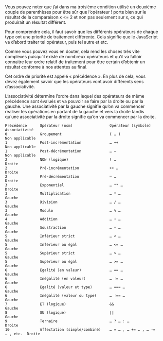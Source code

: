 # 

Vous pouvez noter que j’ai dans ma troisième condition 
utilisé un deuxième couple de parenthèses pour être sûr 
que l’opérateur ! porte bien sur le résultat de la comparaison 
x <= 2 et non pas seulement sur x, ce qui produirait 
un résultat différent.

Pour comprendre cela, il faut savoir que les différents 
opérateurs de chaque type ont une priorité de traitement 
différente. Cela signifie que le JavaScript va d’abord 
traiter tel opérateur, puis tel autre et etc.

Comme vous pouvez vous en douter, cela rend les choses 
très vite complexes puisqu’il existe de nombreux opérateurs 
et qu’il va falloir connaitre leur ordre relatif de traitement 
pour être certain d’obtenir un résultat conforme à nos 
attentes au final.

Cet ordre de priorité est appelé « précédence ». 
En plus de cela, vous devez également savoir que les 
opérateurs vont avoir différents sens d’associativité.

L’associativité détermine l’ordre dans lequel des opérateurs 
de même précédence sont évalués et va pouvoir se faire par 
la droite ou par la gauche. Une associativité par la gauche 
signifie qu’on va commencer réaliser les opérations en partant 
de la gauche et vers la droite tandis qu’une associativité par 
la droite signifie qu’on va commencer par la droite.

    Précédence	    Opérateur (nom)                 Opérateur (symbole)	    Associativité
    0	            Groupement	                    ( … )	                Non applicable
    1	            Post-incrémentation	            … ++	                Non applicable
    1	            Post-décrémentation	            … —	                    Non applicable
    2	            NON (logique)	                ! …	                    Droite
    2	            Pré-incrémentation	            ++ …	                Droite
    2	            Pré-décrémentation	            — …	                    Droite
    3	            Exponentiel	                    … ** …	                Droite
    3	            Multiplication	                … * …	                Gauche
    3	            Division	                    … / …	                Gauche
    3	            Modulo	                        … % …	                Gauche
    4	            Addition	                    … + …	                Gauche
    4	            Soustraction	                … – …	                Gauche
    5	            Inférieur strict	            … < …	                Gauche
    5	            Inférieur ou égal	            … <= …	                Gauche
    5	            Supérieur strict	            … > …	                Gauche
    5	            Supérieur ou égal	            … >= …	                Gauche
    6	            Égalité (en valeur)     	    … == …	                Gauche
    6	            Inégalité (en valeur)	        … != …	                Gauche
    6	            Egalité (valeur et type)	    … === …	                Gauche
    6	            Inégalité (valeur ou type)	    … !== …	                Gauche
    7	            ET (logique)	                &&	                    Gauche
    8	            OU (logique)	                ||	                    Gauche
    9	            Ternaire	                    … ? … : …	            Droite
    10	            Affectation (simple/combiné)	… = … , … += … , … -= … , etc.	Droite
